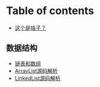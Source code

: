 # Table of contents

* [这个是啥子？](README.md)

## 数据结构

* [链表和数组](shu-ju-jie-gou/lian-biao-he-shu-zu.md)
* [ArrayList源码解析](shu-ju-jie-gou/untitled.md)
* [LinkedList源码解析](shu-ju-jie-gou/linkedlist-yuan-ma-jie-xi.md)

